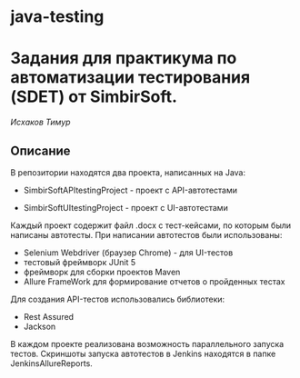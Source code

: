 # java-testing
# Задания для практикума по автоматизации тестирования (SDET) от SimbirSoft.


*Исхаков Тимур*

## Описание

В репозитории находятся два проекта, написанных на Java:  

- SimbirSoftAPItestingProject - проект с API-автотестами

- SimbirSoftUItestingProject - проект с UI-автотестами 

Каждый проект содержит файл .docx c тест-кейсами, по которым были написаны автотесты.
При написании автотестов были использованы:

- Selenium Webdriver (браузер Chrome) - для UI-тестов
- тестовый фреймворк JUnit 5
- фреймворк для сборки проектов Maven
- Allure FrameWork для формирование отчетов о пройденных тестах

Для создания API-тестов использовались библиотеки:

- Rest Assured
- Jackson

В каждом проекте реализована возможность параллельного запуска тестов.
Скриншоты запуска автотестов в Jenkins находятся в папке JenkinsAllureReports.
